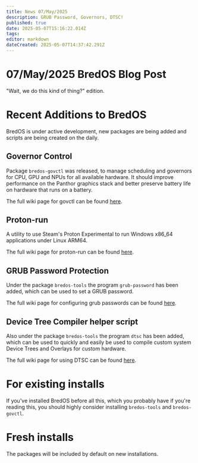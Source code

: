 ```yaml
---
title: News 07/May/2025
description: GRUB Password, Governors, DTSC!
published: true
date: 2025-05-07T15:16:22.014Z
tags: 
editor: markdown
dateCreated: 2025-05-07T14:37:42.291Z
---
```


# 07/May/2025 BredOS Blog Post
"Wait, we do this kind of thing?" edition.

# Recent Additions to BredOS

BredOS is under active development, new packages are being added and scripts are being created on the daily.

## Governor Control

Package `bredos-govctl` was released, to manage scheduling and governors for CPU, GPU and NPUs for all available hardware.
It should improve performance on the Panthor graphics stack and better preserve battery life on hardware that runs on a battery.

The full wiki page for govctl can be found [here](/en/how-to/govctl).

## Proton-run

A utility to use Steam's Proton Experimental to run Windows x86_64 applications under Linux ARM64.

The full wiki page for proton-run can be found [here](/en/how-to/proton-run).

## GRUB Password Protection

Under the package `bredos-tools` the program `grub-password` has been added, which can be used to set a GRUB password.

The full wiki page for configuring grub passwords can be found [here](/en/how-to/grub-password).

## Device Tree Compiler helper script

Also under the package `bredos-tools` the program `dtsc` has been added, which can be used to quickly and easily be used to compile custom system Device Trees and Overlays for custom hardware.

The full wiki page for using DTSC can be found [here](/en/how-to/dtsc).

# For existing installs

If you've installed BredOS before all this, which you probably have if you're reading this, you should highly consider installing `bredos-tools` and `bredos-govctl`.

# Fresh installs

The packages will be included by default on new installations.